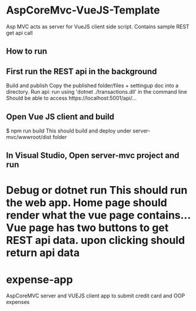 
# AspCoreMvc-VueJS-Template
Asp MVC acts as server for VueJS client side script. Contains sample REST get api call

## How to run

## First run the REST api in the background
  Build and publish
  Copy the published folder/files + settingup doc into a directory.
  Run api: run using 'dotnet ./transactions.dll' in the command line
  Should be able to access https://localhost:5001/api/...
  
## Open Vue JS client and build
  $ npm run build
  This should build and deploy under server-mvc/wwwroot/dist folder

## In Visual Studio, Open server-mvc project and run
  Debug or dotnet run 
  This should run the web app. Home page should render what the vue page contains...
  Vue page has two buttons to get REST api data. upon clicking should return api data
=======
# expense-app
AspCoreMVC server and VUEJS client app to submit credit card and OOP expenses

